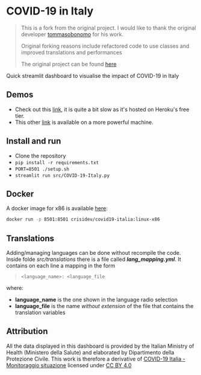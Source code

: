 # COVID-19 in Italy

> This is a fork from the original project. I would like to thank the original developer [tommasobonomo](https://covid19dashboards.com) for his work.
>
> Original forking reasons include refactored code to use classes and improved translations and performances
>
> The original project can be found [here](https://github.com/tommasobonomo/covid19-italy/)

Quick streamlit dashboard to visualise the impact of COVID-19 in Italy

## Demos

* Check out this [link](http://covid19italy.herokuapp.com/), it is quite a bit slow as it's hosted on Heroku's free tier.
* This other [link](https://covid19italy.crisidev.org/) is available on a more powerful machine.

## Install and run

- Clone the repository
- `pip install -r requirements.txt`
- `PORT=8501 ./setup.sh`
- `streamlit run src/COVID-19-Italy.py`

## Docker

A docker image for x86 is available [here](https://hub.docker.com/r/crisidev/covid19-italia):

```sh
docker run -p 8501:8501 crisidev/covid19-italia:linux-x86
```

## Translations

Adding/managing languages can be done without recompile the code.
Inside folde *src/translations* there is a file called ***lang_mapping.yml***. It contains on each line a mapping in the form

> `<language_name>: <language_file`

where:

- **language_name** is the one shown in the language radio selection
- **language_file** is the name *without extension* of the file that contains the translation variables


## Attribution

All the data displayed in this dashboard is provided by the Italian Ministry of Health (Ministero della Salute) and elaborated by Dipartimento della Protezione Civile. This work is therefore a derivative of [COVID-19 Italia - Monitoraggio situazione](https://github.com/pcm-dpc/COVID-19) licensed under [CC BY 4.0](https://creativecommons.org/licenses/by/4.0/)
